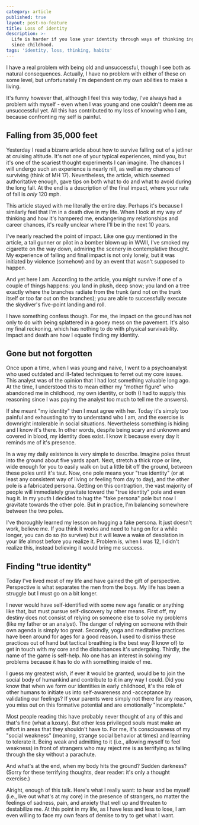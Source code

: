 ```yaml
---
category: article
published: true
layout: post-no-feature
title: Loss of identity
description: >-
  Life is harder if you lose your identity through ways of thinking ingrained
  since childhood.
tags: 'identity, loss, thinking, habits'
---
```

I have a real problem with being old and unsuccessful, though I see both as natural consequences. Actually, I have no problem with either of these on some level, but unfortunately I'm dependent on my own abilities to make a living. 

It's funny however that, although I feel this way today, I've always had a problem with myself - even when I was young and one couldn't deem me as unsuccessful yet. All this has contributed to my loss of knowing who I am, because confronting my self is painful.

## Falling from 35,000 feet

Yesterday I read a bizarre article about how to survive falling out of a jetliner at cruising altitude. It's not one of your typical experiences, mind you, but it's one of the scariest thought experiments I can imagine. The chances I will undergo such an experience is nearly nill, as well as my chances of surviving (think of MH 17). Nevertheless, the article, which seemed authoritative enough, gave tips on both what to do and what to avoid during the long fall. At the end is a description of the final impact, where your rate of fall is _only_ 120 mph.

This article stayed with me literally the entire day. Perhaps it's because I similarly feel that I'm in a death dive in my life. When I look at my way of thinking and how it's hampered me, endangering my relationships and career chances, it's really unclear where I'll be in the next 10 years.

I've nearly reached the point of impact. Like one guy mentioned in the article, a tail gunner or pilot in a bomber blown up in WWII, I've smoked my cigarette on the way down, admiring the scenery in contemplative thought. My experience of falling and final impact is not only lonely, but it was initiated by violence (somehow) and by an event that wasn't supposed to happen.

And yet here I am. According to the article, you might survive if one of a couple of things happens: you land in plush, deep snow; you land on a tree exactly where the branches radiate from the trunk (and not on the trunk itself or too far out on the branches); you are able to successfully execute the skydiver's five-point landing and roll.

I have something confess though. For me, the impact on the ground has not only to do with being splattered in a gooey mess on the pavement. It's also my final reckoning, which has nothing to do with physical survivability. Impact and death are how I equate finding my identity.

## Gone but not forgotten

Once upon a time, when I was young and naive, I went to a psychoanalyst who used outdated and ill-fated techniques to ferret out my core issues. This analyst was of the opinion that I had lost something valuable long ago. At the time, I understood this to mean either my "mother figure" who abandoned me in childhood, my own identity, or both (I had to supply this reasoning since I was paying the analyst too much to tell me the answers).

If she meant "my identity" then I must agree with her. Today it's simply too painful and exhausting to try to understand who I am, and the exercise is downright intolerable in social situations. Nevertheless something is hiding and I know it's there. In other words, despite being scary and unknown and covered in blood, my identity does exist. I know it because every day it reminds me of it's presence.

In a way my daily existence is very simple to describe. Imagine poles thrust into the ground about five yards apart. Next, stretch a thick rope or line, wide enough for you to easily walk on but a little bit off the ground, between these poles until it's taut. Now, one pole means your "true identity" (or at least any consistent way of living or feeling from day to day), and the other pole is a fabricated persona. Getting on this contraption, the vast majority of people will immediately gravitate toward the "true identity" pole and even hug it. In my youth I decided to hug the "fake persona" pole but now I gravitate towards the other pole. But in practice, I'm balancing somewhere between the two poles.

I've thoroughly learned my lesson on hugging a fake persona. It just doesn't work, believe me. If you think it works and need to hang on for a while longer, you can do so (to survive) but it will leave a wake of desolation in your life almost before you realize it. Problem is, when I was 12, I didn't realize this, instead believing it would bring me success.

## Finding "true identity"

Today I've lived most of my life and have gained the gift of perspective. Perspective is what separates the men from the boys. My life has been a struggle but I must go on a bit longer.

I never would have self-identified with some new age fanatic or anything like that, but must pursue self-discovery by other means. First off, my destiny does not consist of relying on someone else to solve my problems (like my father or an analyst). The danger of relying on someone with their own agenda is simply too great. Secondly, yoga and meditative practices have been around for ages for a good reason. I used to dismiss these practices out of hand but tactical breathing is the best way (I know of) to get in touch with my core and the disturbances it's undergoing. Thirdly, the name of the game is self-help. No one has an interest in solving my problems because it has to do with something inside of me.

I guess my greatest wish, if ever it would be granted, would be to join the social body of humankind and contribute to it in any way I could. Did you know that when we form our identities in early childhood, it's the role of other humans to initiate us into self-awareness and -acceptance by validating our feelings? If your parents were simply not there for any reason, you miss out on this formative potential and are emotionally "incomplete."

Most people reading this have probably never thought of any of this and that's fine (what a luxury). But other less privileged souls must make an effort in areas that they shouldn't have to. For me, it's consciousness of my "social weakness" (meaning, strange social behavior at times) and learning to tolerate it. Being weak and admitting to it (i.e., allowing myself to feel weakness) in front of strangers who may reject me is as terrifying as falling through the sky without a parachute.

And what's at the end, when my body hits the ground? Sudden darkness? (Sorry for these terrifying thoughts, dear reader: it's only a thought exercise.) 

Alright, enough of this talk. Here's what I really want: to hear and be myself (i.e., live out what's at my core) in the presence of strangers, no matter the feelings of sadness, pain, and anxiety that well up and threaten to destabilize me. At this point in my life, as I have less and less to lose, I am even willing to face my own fears of demise to try to get what I want.
